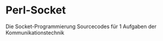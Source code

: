 Perl-Socket
===========

Die Socket-Programmierung Sourcecodes für 1 Aufgaben der Kommunikationstechnik
